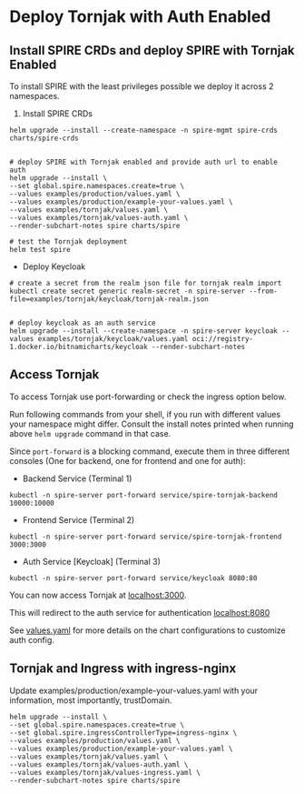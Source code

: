 # Deploy Tornjak with Auth Enabled

## Install SPIRE CRDs and deploy SPIRE with Tornjak Enabled

To install SPIRE with the least privileges possible we deploy it across 2 namespaces.

1. Install SPIRE CRDs
```shell
helm upgrade --install --create-namespace -n spire-mgmt spire-crds charts/spire-crds


# deploy SPIRE with Tornjak enabled and provide auth url to enable auth
helm upgrade --install \
--set global.spire.namespaces.create=true \
--values examples/production/values.yaml \
--values examples/production/example-your-values.yaml \
--values examples/tornjak/values.yaml \
--values examples/tornjak/values-auth.yaml \
--render-subchart-notes spire charts/spire

# test the Tornjak deployment
helm test spire
```

- Deploy Keycloak
```shell
# create a secret from the realm json file for tornjak realm import
kubectl create secret generic realm-secret -n spire-server --from-file=examples/tornjak/keycloak/tornjak-realm.json


# deploy keycloak as an auth service
helm upgrade --install --create-namespace -n spire-server keycloak --values examples/tornjak/keycloak/values.yaml oci://registry-1.docker.io/bitnamicharts/keycloak --render-subchart-notes
```

## Access Tornjak

To access Tornjak use port-forwarding or check the ingress option below.

Run following commands from your shell, if you run with different values your namespace might differ. Consult the install notes printed when running above `helm upgrade` command in that case.

Since `port-forward` is a blocking command, execute them in three different consoles (One for backend, one for frontend and one for auth):

- Backend Service (Terminal 1)
```shell
kubectl -n spire-server port-forward service/spire-tornjak-backend 10000:10000
```
- Frontend Service (Terminal 2)
```shell
kubectl -n spire-server port-forward service/spire-tornjak-frontend 3000:3000
```
- Auth Service [Keycloak] (Terminal 3)
```shell
kubectl -n spire-server port-forward service/keycloak 8080:80
```
You can now access Tornjak at [localhost:3000](http://localhost:3000).

This will redirect to the auth service for authentication [localhost:8080](http://localhost:8080)

See [values.yaml](./values.yaml) for more details on the chart configurations to customize auth config.

## Tornjak and Ingress with ingress-nginx

Update examples/production/example-your-values.yaml with your information, most importantly, trustDomain.

```shell
helm upgrade --install \
--set global.spire.namespaces.create=true \
--set global.spire.ingressControllerType=ingress-nginx \
--values examples/production/values.yaml \
--values examples/production/example-your-values.yaml \
--values examples/tornjak/values.yaml \
--values examples/tornjak/values-auth.yaml \
--values examples/tornjak/values-ingress.yaml \
--render-subchart-notes spire charts/spire
```